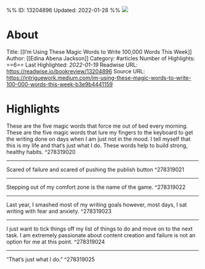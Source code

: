%%
ID: 13204896
Updated: 2022-01-28
%%
![](https://readwise-assets.s3.amazonaws.com/static/images/article1.be68295a7e40.png)

# About
Title: [[I’m Using These Magic Words to Write 100,000 Words This Week]]
Author: [[Edina Abena Jackson]]
Category: #articles
Number of Highlights: ==6==
Last Highlighted: *2022-01-19*
Readwise URL: https://readwise.io/bookreview/13204896
Source URL: https://intriguework.medium.com/im-using-these-magic-words-to-write-100-000-words-this-week-b3e9b4441159


# Highlights 
These are the five magic words that force me out of bed every morning. These are the five magic words that lure my fingers to the keyboard to get the writing done on days when I am just not in the mood. I tell myself that this is my life and that’s just what I do. These words help to build strong, healthy habits.  ^278319020

---

Scared of failure and scared of pushing the publish button  ^278319021

---

Stepping out of my comfort zone is the name of the game.  ^278319022

---

Last year, I smashed most of my writing goals however, most days, I sat writing with fear and anxiety.  ^278319023

---

I just want to tick things off my list of things to do and move on to the next task. I am extremely passionate about content creation and failure is not an option for me at this point.  ^278319024

---

“That’s just what I do.”  ^278319025

